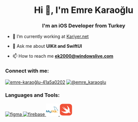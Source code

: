 <h1 align="center">Hi 👋, I'm Emre Karaoğlu</h1>
<h3 align="center">I'm an iOS Developer from Turkey</h3>

- 🔭 I’m currently working at [Kariyer.net](https://www.kariyer.net)

- 💬 Ask me about **UIKit and SwiftUI**

- 📫 How to reach me **ek2000@windowslive.com**

<h3 align="left">Connect with me:</h3>
<p align="left">
<a href="https://linkedin.com/in/emre-karaoğlu-41a5a0202" target="blank"><img align="center" src="https://raw.githubusercontent.com/rahuldkjain/github-profile-readme-generator/master/src/images/icons/Social/linked-in-alt.svg" alt="emre-karaoğlu-41a5a0202" height="30" width="40" /></a>
<a href="https://medium.com/@emre_karaoglu" target="blank"><img align="center" src="https://raw.githubusercontent.com/rahuldkjain/github-profile-readme-generator/master/src/images/icons/Social/medium.svg" alt="@emre_karaoglu" height="30" width="40" /></a>
</p>

<h3 align="left">Languages and Tools:</h3>
<p align="left"> <a href="https://www.figma.com/" target="_blank" rel="noreferrer"> <img src="https://www.vectorlogo.zone/logos/figma/figma-icon.svg" alt="figma" width="40" height="40"/> </a> <a href="https://firebase.google.com/" target="_blank" rel="noreferrer"> <img src="https://www.vectorlogo.zone/logos/firebase/firebase-icon.svg" alt="firebase" width="40" height="40"/> </a> <a href="https://www.mysql.com/" target="_blank" rel="noreferrer"> <img src="https://raw.githubusercontent.com/devicons/devicon/master/icons/mysql/mysql-original-wordmark.svg" alt="mysql" width="40" height="40"/> </a> <a href="https://developer.apple.com/swift/" target="_blank" rel="noreferrer"> <img src="https://raw.githubusercontent.com/devicons/devicon/master/icons/swift/swift-original.svg" alt="swift" width="40" height="40"/> </a> </p>
